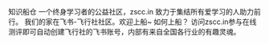 知识船仓 一个终身学习者的公益社区，zscc.in 致力于集结所有爱学习的人助力前行。
我们的家在飞书-飞行社社区。欢迎上船~ 
如何上船？
访问zscc.in参与在线测评即可自动创建飞行社的飞书账号，内部有来自全国各行业的有趣灵魂。

